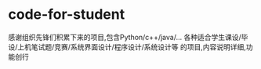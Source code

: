 # code-for-student
感谢组织先锋们积累下来的项目,包含Python/c++/java/... 各种适合学生课设/毕设/上机笔试题/竞赛/系统界面设计/程序设计/系统设计等 的项目,内容说明详细,功能创行
